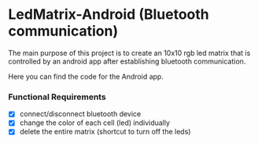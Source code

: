 # LedMatrix-Android (Bluetooth communication)

The main purpose of this project is to create an 10x10 rgb led matrix that is controlled by an android app after establishing bluetooth communication.

Here you can find the code for the Android app.

### Functional Requirements
- [x] connect/disconnect bluetooth device
- [x] change the color of each cell (led) individually
- [x] delete the entire matrix (shortcut to turn off the leds)
